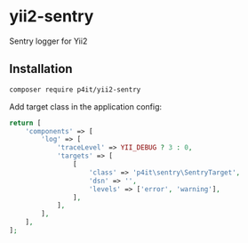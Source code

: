 # yii2-sentry
Sentry logger for Yii2
## Installation

```bash
composer require p4it/yii2-sentry
```

Add target class in the application config:

```php
return [
    'components' => [
	    'log' => [
		    'traceLevel' => YII_DEBUG ? 3 : 0,
		    'targets' => [
			    [
				    'class' => 'p4it\sentry\SentryTarget',
				    'dsn' => '',
				    'levels' => ['error', 'warning'],
			    ],
		    ],
	    ],
    ],
];
```
